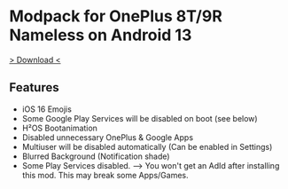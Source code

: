 # Modpack for OnePlus 8T/9R Nameless on Android 13

[> Download <](https://github.com/niklas389/kb2003_R_modpack/releases/latest)

## Features

- iOS 16 Emojis
- Some Google Play Services will be disabled on boot (see below)
- H²OS Bootanimation
- Disabled unnecessary OnePlus & Google Apps
- Multiuser will be disabled automatically (Can be enabled in Settings)
- Blurred Background (Notification shade)
- Some Play Services disabled.
    --> You won't get an AdId after installing this mod. This may break some Apps/Games.
